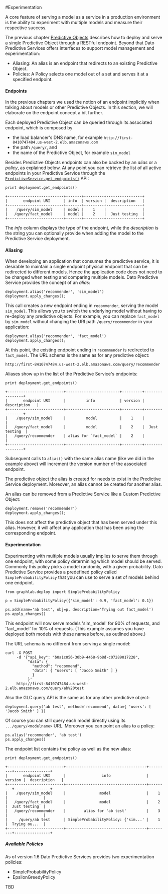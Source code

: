 #Experimentation

A core feature of serving a model as a service in a production environment is the ability to experiment with multiple models and measure their respective success.

The previous chapter [Predictive Objects](https://dato.com/learn/userguide/deployment/pred-working-with-objects.html) describes how to deploy and serve a single Predictive Object through a RESTful endpoint. Beyond that Dato Predictive Services offers interfaces to support model management and experimentation:

* Aliasing: An alias is an endpoint that redirects to an existing Predictive Object.
* Policies: A Policy selects one model out of a set and serves it at a specified endpoint.

#### Endpoints

In the previous chapters we used the notion of an endpoint implicitly when talking about models or other Predictive Objects. In this section, we will elaborate on the endpoint concept a bit further.

Each deployed Predictive Object can be queried through its associated endpoint, which is composed by

* the load balancer's DNS name, for example `http://first-8410747484.us-west-2.elb.amazonaws.com`
* the path `/query/`, and
* the name of the Predictive Object, for example `sim_model`

Besides Predictive Objects endpoints can also be backed by an _alias_ or a _policy_, as explained below. At any point you can retrieve the list of all active endpoints in your Predictive Service through the [`PredictiveService.get_endpoints()`](TBD) API:

```no-highlight
print deployment.get_endpoints()
```

```no-highlight
+-------------------------+-------+---------+----------------+
|       endpoint URI      | info  | version |  description   |
+-------------------------+-------+---------+----------------+
|    /query/sim_model     | model |    1    |                |
|   /query/fact_model     | model |    2    |  Just testing  |
+-------------------------+-------+---------+----------------+
```

The _info_ column displays the type of the endpoint, while the _description_ is the string you can optionally provide when adding the model to the Predictive Service deployment.

#### Aliasing

When developing an application that consumes the predictive service, it is desirable to maintain a single endpoint physical endpoint that can be redirected to different models. Hence the application code does not need to be changed when testing and comparing multiple models. Dato Predictive Service provides the concept of an _alias_:

```no-highlight
deployment.alias('recommender', 'sim_model')
deployment.apply_changes();
```

This call creates a new endpoint ending in ``recommender``, serving the model ``sim_model``. This allows you to switch the underlying model without having to re-deploy any predictive objects. For example, you can replace ``fact_model`` by ``sim_model`` without changing the URI path ``/query/recommender`` in your application:

```no-highlight
deployment.alias('recommender', 'fact_model')
deployment.apply_changes();
```

At this point, the existing endpoint ending in ``recommender`` is redirected to ``fact_model``. The URL schema is the same as for any predictive object:

```no-highlight
http://first-8410747484.us-west-2.elb.amazonaws.com/query/recommender
```

Aliases show up in the list of the Predictive Service's endpoints:

```no-highlight
print deployment.get_endpoints()
```

```no-highlight
+-------------------------+------------------------+---------+----------------+
|       endpoint URI      |         info           | version |  description   |
+-------------------------+------------------------+---------+----------------+
|    /query/sim_model     |         model          |    1    |                |
|   /query/fact_model     |         model          |    2    |  Just testing  |
|   /query/recommender    | alias for `fact_model` |    2    |                |
+-------------------------+------------------------+---------+----------------+
```

Subsequent calls to `alias()` with the same alias name (like we did in the example above) will increment the version number of the associated endpoint.

The predictive object the alias is created for needs to exist in the Predictive Service deployment. Moreover, an alias cannot be created for another alias.

An alias can be removed from a Predictive Service like a Custom Predictive Object:

```no-highlight
deployment.remove('recommender')
deployment.apply_changes();
```

This does not affect the predictive object that has been served under this alias. However, it will affect any application that has been using the corresponding endpoint.

#### Experimentation

Experimenting with multiple models usually implies to serve them through one endpoint, with some policy determining which model should be served. Commonly this policy picks a model randomly, with a given probability. Dato Predictive Service provides a predefined policy called ``SimpleProbabilityPolicy`` that you can use to serve a set of models behind one endpoint.

```no-highlight
from graphlab.deploy import SimpleProbabilityPolicy

p = SimpleProbabilityPolicy({'sim_model': 0.9, 'fact_model': 0.1})

ps.add(name='ab test', obj=p, description='Trying out fact_model')
ps.apply_changes()
```

This endpoint will now serve models 'sim_model' for 90% of requests, and 'fact_model' for 10% of requests. (This example assumes you have deployed both models with these names before, as outlined above.)

The URL schema is no different from serving a single model:

```no-highlight
curl -X POST
     -d '{"api_key": "b0a1c056-30b9-4468-9b8d-c07289017228",
          "data": {
            "method": "recommend",
            "data": { "users": [ "Jacob Smith" ] }
            }
          }'
     http://first-8410747484.us-west-2.elb.amazonaws.com/query/ab%20test
```

Also the GLC query API is the same as for any other predictive object:

```no-highlight
deployment.query('ab test', method='recommend', data={ 'users': [ 'Jacob Smith' ] })
```

Of course you can still query each model directly using its ``.../query/<modelname>`` URL. Moreover you can point an alias to a policy:

```no-highlight
ps.alias('recommender', 'ab test')
ps.apply_changes()
```

The endpoint list contains the policy as well as the new alias:

```no-highlight
print deployment.get_endpoints()
```

```no-highlight
+-------------------------+------------------------------------+---------+----------------+
|       endpoint URI      |                info                | version |  description   |
+-------------------------+------------------------------------+---------+----------------+
|    /query/sim_model     |               model                |    1    |                |
|   /query/fact_model     |               model                |    2    |  Just testing  |
|   /query/recommender    |        alias for 'ab test'         |    3    |                |
|     /query/ab test      | SimpleProbabilityPolicy: {'sim...' |    1    |  Trying ou...  |
+-------------------------+------------------------------------+---------+----------------+
```

##### Available Policies

As of version 1.6 Dato Predictive Services provides two experimentation policies:

* SimpleProbabilityPolicy
* EpsilonGreedyPolicy

TBD
